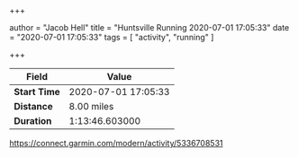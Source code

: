 +++

author = "Jacob Hell"
title = "Huntsville Running 2020-07-01 17:05:33"
date = "2020-07-01 17:05:33"
tags = [
    "activity", "running"
]

+++

<!--more-->

|Field  |Value  |
|--- | --- |
|**Start Time**|2020-07-01 17:05:33|
|**Distance**|8.00 miles|
|**Duration**|1:13:46.603000|

https://connect.garmin.com/modern/activity/5336708531